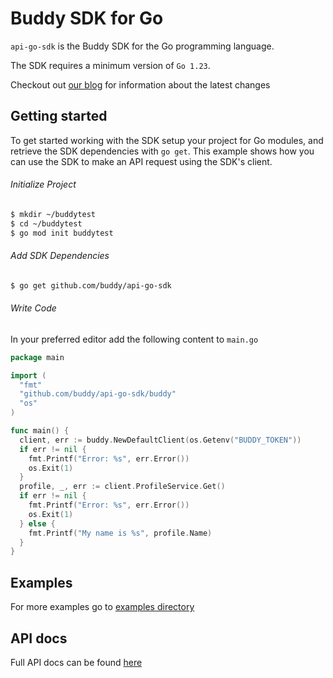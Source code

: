 # Buddy SDK for Go

`api-go-sdk` is the Buddy SDK for the Go programming language.

The SDK requires a minimum version of `Go 1.23`.

Checkout out [our blog](https://buddy.works/blog) for information about the latest changes

## Getting started
To get started working with the SDK setup your project for Go modules, and retrieve the SDK dependencies with `go get`.
This example shows how you can use the SDK to make an API request using the SDK's client.

###### Initialize Project
```sh
$ mkdir ~/buddytest
$ cd ~/buddytest
$ go mod init buddytest
```
###### Add SDK Dependencies
```sh
$ go get github.com/buddy/api-go-sdk
```

###### Write Code
In your preferred editor add the following content to `main.go`

```go
package main

import (
  "fmt"
  "github.com/buddy/api-go-sdk/buddy"
  "os"
)

func main() {
  client, err := buddy.NewDefaultClient(os.Getenv("BUDDY_TOKEN"))
  if err != nil {
    fmt.Printf("Error: %s", err.Error())
    os.Exit(1)
  }
  profile, _, err := client.ProfileService.Get()
  if err != nil {
    fmt.Printf("Error: %s", err.Error())
    os.Exit(1)
  } else {
    fmt.Printf("My name is %s", profile.Name)
  }
}
```

## Examples
For more examples go to [examples directory](https://github.com/buddy/api-go-sdk/tree/main/examples)

## API docs
Full API docs can be found [here](https://buddy.works/docs/api)